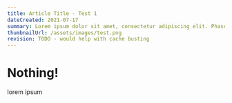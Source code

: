 ```yaml
---
title: Article Title - Test 1
dateCreated: 2021-07-17
summary: Lorem ipsum dolor sit amet, consectetur adipiscing elit. Phasellus pellentesque consequat enim, vitae ullamcorper lacus. Curabitur at dolor dignissim lacus consectetur ultrices et non felis. Vestibulum id purus nec elit auctor vulputate ut eget urna. Suspendisse ultrices tincidunt augue. Ut euismod vestibulum ultrices.
thumbnailUrl: /assets/images/test.png
revision: TODO - would help with cache busting
---
```


# Nothing!

lorem ipsum
